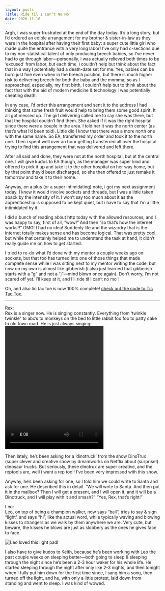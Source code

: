 ```yaml
---
layout: posts
Title: Ride til I Can’t No Mo’
date: 2020-11-16
---
```


Argh, i was super frustrated at the end of the day today.  It’s a long story, but I’d ordered an edible arrangement for my brother & sister-in-law as they were in the hospital after having their first baby: a super cute little girl who made quite the entrance with a very long labor!  I’ve only had c-sections due to my non-statistical talent of only producing breech babies, so I’ve never had to go through labor—personally, i was actually relieved both times to be ‘excused’ from labor, but each time, i couldn’t help but think about the fact that in a way I potentially had a death-date set for me.  Yes, babies can be born just fine even when in the breech position, but there is much higher risk to delivering breech for both the baby and the momma, so as I approached, especially, my first birth, I couldn’t help but to think about the fact that with the aid of modern medicine & technology I was potentially cheating death.

In any case, I’d order this arrangement and sent it to the address I had thinking that some fresh fruit would help to bring them some good spirit.  It all got messed up.  The girl delivering called me to say she was there, but that the hospital couldn’t find them.  She asked if it was the right hospital since there were a couple in the area.  I told her it was the north center (as that’s what I’d been told).  Little did I know that there was a more north one with the same name.  So EA, transferred my order and took it to the north one.  Then i spent well over an hour getting transferred all over the hospital trying to find this arrangement that was delivered and left there.  

After all said and done, they were not at the north hospital, but at the central one.  I will give kudos to EA though, as the manager was super kind and offered to pick it up and take it to the other hospital on her way home, but by that point they’d been discharged, so she then offered to just remake it tomorrow and take it to their home.  

Anyway, on a plus (or a super intimidating) note, i got my next assignment today.  I knew it would involve sockets and threads, but I was a little taken aback by the intensity of it. I won’t say too much about it as the apprenticeship is supposed to be kept quiet, but i have to say that I’m a little intimidated by it.  

I did a bunch of reading about http today with the allowed resources, and I was happy to say, first of all, “wow!” And then “so that’s how the internet works!!”  OMG!  I had no idea!  Suddenly life and the wizardry that is the internet totally makes sense and has become logical.  That was pretty cool, but while that certainly helped me to understand the task at hand, it didn’t really guide me on how to get started.  

I tried to re-do what I’d done with my mentor a couple weeks ago on sockets, but that too has turned into one of those things that made complete sense while I was sitting next to my mentor writing the code, but now on my own is almost like gibberish (i also just learned that gibberish starts with a “g” and not a “j”—mind blown once again).  Don’t worry, I’m not scared off yet.  I’ll keep at it, and I’ll ride til I can’t no mo’!  

Oh, and also tic tac toe is now 100% complete! [check out the code to Tic Tac Toe.](https://github.com/maniginam/TicTacToe)


***
Rex:  
Rex is a singer now.  He is singing constantly.  Everything from ‘twinkle twinkle” to abc’s to monkeys on the bed to little rabbit foo foo to patty cake to old town road.  He is just always singing:
<video src="https://maniginam.github.io/blog/pics&vids/oldTownRoad.mov" width="320" height="400" controls></video>


Then lately, he’s been asking for a ‘dinotruck’ from the show DinoTrux (super clever and creative show by dreamworks on Netflix about (surprise!) dinosaur trucks.  But seriously, these dinotrux are super creative, and the reptools are, well i want a rep tool!  I’ve been very impressed with this show.

Anyway, he’s been asking for one, so I told him we could write to Santa and ask for one.  He described this in detail.  “We will write to Santa.  And then put it in the mailbox? Then I will get a present, and I will open it, and it will be a Dinotruck, and I will play with it and smash?” “Yes, Rex, that’s right!”

Leo:  
Leo, on top of being a champion walker, now says “ball”, tries to say & sign “light’, and says “hi”, like the actual word, while typically waving and blowing kisses to strangers as we walk by them anywhere we are.  Very cute, but beware, the kisses he blows are just as slobbery as the ones he gives face to face.

![Leo loved this light pad!](https://maniginam.github.io/blog/pics&vids/Leo&theLights.jpeg#thumbnail)


I also have to give kudos to Keith, because he’s been working with Leo the past couple weeks on sleeping better—both going to sleep & sleeping through the night since he’s been a 2-3 hour waker for his whole life.  He started sleeping through the night after only like 2-3 nights, and then tonight when I fully put him down for the first time since, I sang him a song, then turned off the light, and he, with only a little protest, laid down from standing and went to sleep.  I was kind of wowed.  

